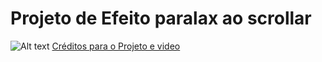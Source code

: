 # Projeto de Efeito paralax ao scrollar
![Alt text](image.png)
[Créditos para o Projeto e video](https://youtu.be/1wfeqDyMUx4)